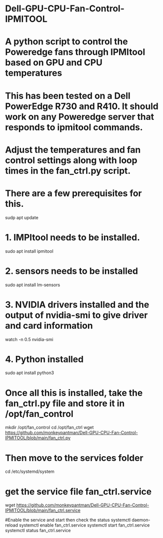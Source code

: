# Dell-GPU-CPU-Fan-Control-IPMITOOL
# A python script to control the Poweredge fans through IPMItool based on GPU and CPU temperatures

# This has been tested on a Dell PowerEdge R730 and R410. It should work on any Poweredge server that responds to ipmitool commands.

# Adjust the temperatures and fan control settings along with loop times in the fan_ctrl.py script.

# There are a few prerequisites for this. 
sudp apt update 

# 1. IMPItool needs to be installed.
sudo apt install ipmitool

# 2. sensors needs to be installed
sudo apt install lm-sensors

# 3. NVIDIA drivers installed and the output of nvidia-smi to give driver and card information
watch -n 0.5 nvidia-smi

# 4. Python installed
sudo apt install python3

# Once all this is installed, take the fan_ctrl.py file and store it in /opt/fan_control
mkdir /opt/fan_control
cd /opt/fan_ctrl
wget https://github.com/monkeypantman/Dell-GPU-CPU-Fan-Control-IPMITOOL/blob/main/fan_ctrl.py

# Then move to the services folder  
cd /etc/systemd/system

# get the service file fan_ctrl.service
wget https://github.com/monkeypantman/Dell-GPU-CPU-Fan-Control-IPMITOOL/blob/main/fan_ctrl.service

#Enable the service and start then check the status
systemctl daemon-reload
systemctl enable fan_ctrl.service
systemctl start fan_ctrl.service
systemctl status fan_ctrl.service
